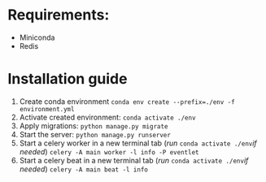 # Requirements:
- Miniconda
- Redis

# Installation guide
1. Create conda environment
`conda env create --prefix=./env -f environment.yml`
2. Activate created environment:
`conda activate ./env`
3. Apply migrations:
`python manage.py migrate`
4. Start the server:
`python manage.py runserver`
5. Start a celery worker in a new terminal tab (_run_ `conda activate ./env`_if needed_)
`celery -A main worker -l info -P eventlet`
6. Start a celery beat in a new terminal tab (_run_ `conda activate ./env`_if needed_)
`celery -A main beat -l info`